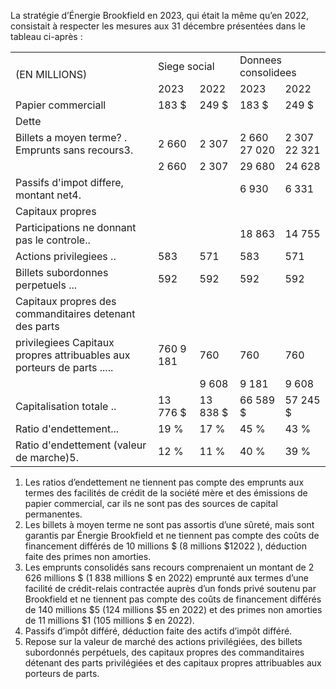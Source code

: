 La stratégie d’Énergie Brookfield en 2023, qui était la même qu’en 2022, consistait à respecter les mesures aux 31 décembre présentées dans le tableau ci-après :

<table><tr><td rowspan="2">(EN MILLIONS)</td><td colspan="2">Siege social</td><td colspan="2">Donnees consolidees</td></tr><tr><td>2023</td><td>2022</td><td>2023</td><td>2022</td></tr><tr><td>Papier commerciall</td><td>183 $</td><td>249 $</td><td>183 $</td><td>249 $</td></tr><tr><td>Dette</td><td></td><td></td><td></td><td></td></tr><tr><td>Billets a moyen terme? . Emprunts sans recours3.</td><td>2 660</td><td>2 307</td><td>2 660 27 020</td><td>2 307 22 321</td></tr><tr><td></td><td>2 660</td><td>2 307</td><td>29 680</td><td>24 628</td></tr><tr><td>Passifs d&#x27;impot differe, montant net4.</td><td></td><td></td><td>6 930</td><td>6 331</td></tr><tr><td>Capitaux propres</td><td></td><td></td><td></td><td></td></tr><tr><td>Participations ne donnant pas le controle..</td><td></td><td></td><td>18 863</td><td>14 755</td></tr><tr><td>Actions privilegiees ..</td><td>583</td><td>571</td><td>583</td><td>571</td></tr><tr><td>Billets subordonnes perpetuels ...</td><td>592</td><td>592</td><td>592</td><td>592</td></tr><tr><td>Capitaux propres des commanditaires detenant des parts</td><td></td><td></td><td></td><td></td></tr><tr><td>privilegiees Capitaux propres attribuables aux porteurs de parts .....</td><td>760 9 181</td><td>760</td><td>760</td><td>760</td></tr><tr><td></td><td></td><td>9 608</td><td>9 181</td><td>9 608</td></tr><tr><td>Capitalisation totale ..</td><td>13 776 $</td><td>13 838 $</td><td>66 589 $</td><td>57 245 $</td></tr><tr><td>Ratio d&#x27;endettement...</td><td>19 %</td><td>17 %</td><td>45 %</td><td>43 %</td></tr><tr><td>Ratio d&#x27;endettement (valeur de marche)5.</td><td>12 %</td><td>11 %</td><td>40 %</td><td>39 %</td></tr></table>

1) Les ratios d’endettement ne tiennent pas compte des emprunts aux termes des facilités de crédit de la société mère et des émissions de papier commercial, car ils ne sont pas des sources de capital permanentes.   
2) Les billets à moyen terme ne sont pas assortis d’une sûreté, mais sont garantis par Énergie Brookfield et ne tiennent pas compte des coûts de financement différés de 10 millions \$ (8 millions $\$ 12022$ ), déduction faite des primes non amorties.   
3) Les emprunts consolidés sans recours comprenaient un montant de 2 626 millions \$ (1 838 millions \$ en 2022) emprunté aux termes d’une facilité de crédit-relais contractée auprès d’un fonds privé soutenu par Brookfield et ne tiennent pas compte des coûts de financement différés de 140 millions $\$ 5$ (124 millions $\$ 5$ en 2022) et des primes non amorties de 11 millions $\$ 1$ (105 millions \$ en 2022).   
4) Passifs d’impôt différé, déduction faite des actifs d’impôt différé.   
5) Repose sur la valeur de marché des actions privilégiées, des billets subordonnés perpétuels, des capitaux propres des commanditaires détenant des parts privilégiées et des capitaux propres attribuables aux porteurs de parts.